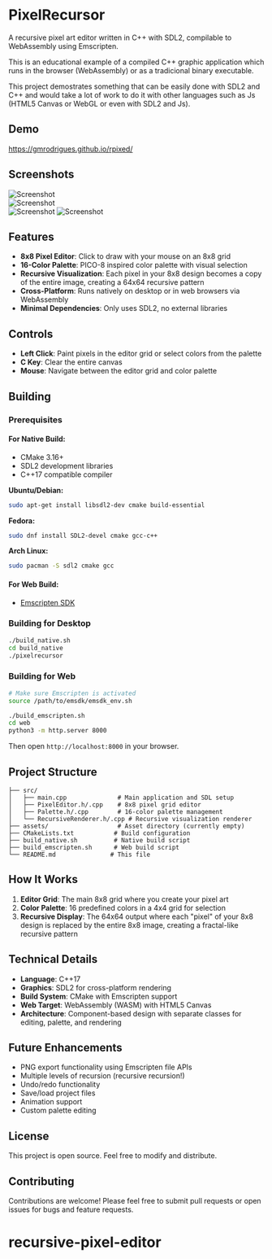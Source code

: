 # PixelRecursor

A recursive pixel art editor written in C++ with SDL2, compilable to WebAssembly using Emscripten.

This is an educational example of a compiled C++ graphic application which runs in the browser (WebAssembly) or as a tradicional binary executable.

This project demostrates something that can be easily done with SDL2 and C++ and would take a lot of work to do it with other languages such as Js (HTML5 Canvas or WebGL or even with SDL2 and Js).

## Demo

https://gmrodrigues.github.io/rpixed/


## Screenshots

![Screenshot](./screenshots/2025-08-01_19-02.png)  
![Screenshot](./screenshots/2025-08-01_19-04.png)  
![Screenshot](./screenshots/2025-08-01_19-06.png)
![Screenshot](./screenshots/2025-08-01_19-10.png)


## Features

- **8x8 Pixel Editor**: Click to draw with your mouse on an 8x8 grid
- **16-Color Palette**: PICO-8 inspired color palette with visual selection
- **Recursive Visualization**: Each pixel in your 8x8 design becomes a copy of the entire image, creating a 64x64 recursive pattern
- **Cross-Platform**: Runs natively on desktop or in web browsers via WebAssembly
- **Minimal Dependencies**: Only uses SDL2, no external libraries

## Controls

- **Left Click**: Paint pixels in the editor grid or select colors from the palette
- **C Key**: Clear the entire canvas
- **Mouse**: Navigate between the editor grid and color palette

## Building

### Prerequisites

#### For Native Build:
- CMake 3.16+
- SDL2 development libraries
- C++17 compatible compiler

**Ubuntu/Debian:**
```bash
sudo apt-get install libsdl2-dev cmake build-essential
```

**Fedora:**
```bash
sudo dnf install SDL2-devel cmake gcc-c++
```

**Arch Linux:**
```bash
sudo pacman -S sdl2 cmake gcc
```

#### For Web Build:
- [Emscripten SDK](https://emscripten.org/docs/getting_started/downloads.html)

### Building for Desktop

```bash
./build_native.sh
cd build_native
./pixelrecursor
```

### Building for Web

```bash
# Make sure Emscripten is activated
source /path/to/emsdk/emsdk_env.sh

./build_emscripten.sh
cd web
python3 -m http.server 8000
```

Then open `http://localhost:8000` in your browser.

## Project Structure

```
├── src/
│   ├── main.cpp              # Main application and SDL setup
│   ├── PixelEditor.h/.cpp    # 8x8 pixel grid editor
│   ├── Palette.h/.cpp        # 16-color palette management
│   └── RecursiveRenderer.h/.cpp # Recursive visualization renderer
├── assets/                   # Asset directory (currently empty)
├── CMakeLists.txt           # Build configuration
├── build_native.sh          # Native build script
├── build_emscripten.sh      # Web build script
└── README.md               # This file
```

## How It Works

1. **Editor Grid**: The main 8x8 grid where you create your pixel art
2. **Color Palette**: 16 predefined colors in a 4x4 grid for selection
3. **Recursive Display**: The 64x64 output where each "pixel" of your 8x8 design is replaced by the entire 8x8 image, creating a fractal-like recursive pattern

## Technical Details

- **Language**: C++17
- **Graphics**: SDL2 for cross-platform rendering
- **Build System**: CMake with Emscripten support
- **Web Target**: WebAssembly (WASM) with HTML5 Canvas
- **Architecture**: Component-based design with separate classes for editing, palette, and rendering

## Future Enhancements

- PNG export functionality using Emscripten file APIs
- Multiple levels of recursion (recursive recursion!)
- Undo/redo functionality
- Save/load project files
- Animation support
- Custom palette editing

## License

This project is open source. Feel free to modify and distribute.

## Contributing

Contributions are welcome! Please feel free to submit pull requests or open issues for bugs and feature requests.
# recursive-pixel-editor
